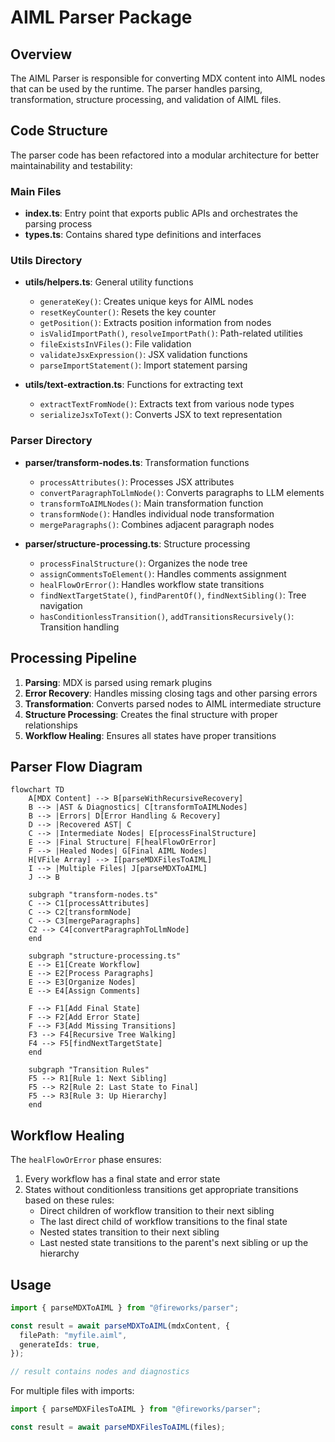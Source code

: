 # AIML Parser Package

## Overview

The AIML Parser is responsible for converting MDX content into AIML nodes that can be used by the runtime. The parser handles parsing, transformation, structure processing, and validation of AIML files.

## Code Structure

The parser code has been refactored into a modular architecture for better maintainability and testability:

### Main Files

- **index.ts**: Entry point that exports public APIs and orchestrates the parsing process
- **types.ts**: Contains shared type definitions and interfaces

### Utils Directory

- **utils/helpers.ts**: General utility functions

  - `generateKey()`: Creates unique keys for AIML nodes
  - `resetKeyCounter()`: Resets the key counter
  - `getPosition()`: Extracts position information from nodes
  - `isValidImportPath()`, `resolveImportPath()`: Path-related utilities
  - `fileExistsInVFiles()`: File validation
  - `validateJsxExpression()`: JSX validation functions
  - `parseImportStatement()`: Import statement parsing

- **utils/text-extraction.ts**: Functions for extracting text
  - `extractTextFromNode()`: Extracts text from various node types
  - `serializeJsxToText()`: Converts JSX to text representation

### Parser Directory

- **parser/transform-nodes.ts**: Transformation functions

  - `processAttributes()`: Processes JSX attributes
  - `convertParagraphToLlmNode()`: Converts paragraphs to LLM elements
  - `transformToAIMLNodes()`: Main transformation function
  - `transformNode()`: Handles individual node transformation
  - `mergeParagraphs()`: Combines adjacent paragraph nodes

- **parser/structure-processing.ts**: Structure processing

  - `processFinalStructure()`: Organizes the node tree
  - `assignCommentsToElement()`: Handles comments assignment
  - `healFlowOrError()`: Handles workflow state transitions
  - `findNextTargetState()`, `findParentOf()`, `findNextSibling()`: Tree navigation
  - `hasConditionlessTransition()`, `addTransitionsRecursively()`: Transition handling

## Processing Pipeline

1. **Parsing**: MDX is parsed using remark plugins
2. **Error Recovery**: Handles missing closing tags and other parsing errors
3. **Transformation**: Converts parsed nodes to AIML intermediate structure
4. **Structure Processing**: Creates the final structure with proper relationships
5. **Workflow Healing**: Ensures all states have proper transitions

## Parser Flow Diagram

```mermaid
flowchart TD
    A[MDX Content] --> B[parseWithRecursiveRecovery]
    B --> |AST & Diagnostics| C[transformToAIMLNodes]
    B --> |Errors| D[Error Handling & Recovery]
    D --> |Recovered AST| C
    C --> |Intermediate Nodes| E[processFinalStructure]
    E --> |Final Structure| F[healFlowOrError]
    F --> |Healed Nodes| G[Final AIML Nodes]
    H[VFile Array] --> I[parseMDXFilesToAIML]
    I --> |Multiple Files| J[parseMDXToAIML]
    J --> B

    subgraph "transform-nodes.ts"
    C --> C1[processAttributes]
    C --> C2[transformNode]
    C --> C3[mergeParagraphs]
    C2 --> C4[convertParagraphToLlmNode]
    end

    subgraph "structure-processing.ts"
    E --> E1[Create Workflow]
    E --> E2[Process Paragraphs]
    E --> E3[Organize Nodes]
    E --> E4[Assign Comments]

    F --> F1[Add Final State]
    F --> F2[Add Error State]
    F --> F3[Add Missing Transitions]
    F3 --> F4[Recursive Tree Walking]
    F4 --> F5[findNextTargetState]
    end

    subgraph "Transition Rules"
    F5 --> R1[Rule 1: Next Sibling]
    F5 --> R2[Rule 2: Last State to Final]
    F5 --> R3[Rule 3: Up Hierarchy]
    end
```

## Workflow Healing

The `healFlowOrError` phase ensures:

1. Every workflow has a final state and error state
2. States without conditionless transitions get appropriate transitions based on these rules:
   - Direct children of workflow transition to their next sibling
   - The last direct child of workflow transitions to the final state
   - Nested states transition to their next sibling
   - Last nested state transitions to the parent's next sibling or up the hierarchy

## Usage

```typescript
import { parseMDXToAIML } from "@fireworks/parser";

const result = await parseMDXToAIML(mdxContent, {
  filePath: "myfile.aiml",
  generateIds: true,
});

// result contains nodes and diagnostics
```

For multiple files with imports:

```typescript
import { parseMDXFilesToAIML } from "@fireworks/parser";

const result = await parseMDXFilesToAIML(files);
```
